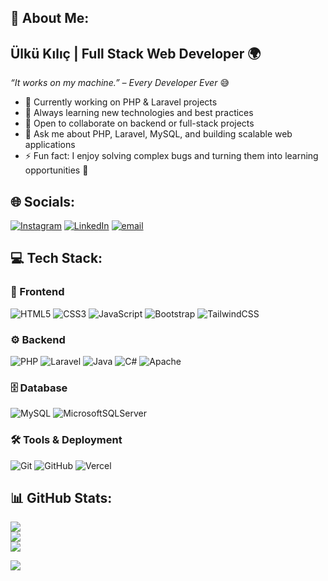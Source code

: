 ## 💫 About Me:
## Ülkü Kılıç | Full Stack Web Developer 🌍  
  
*“It works on my machine.” – Every Developer Ever* 😅  

- 🔭 Currently working on PHP & Laravel projects  
- 🌱 Always learning new technologies and best practices  
- 🤝 Open to collaborate on backend or full-stack projects  
- 💬 Ask me about PHP, Laravel, MySQL, and building scalable web applications  
- ⚡ Fun fact: I enjoy solving complex bugs and turning them into learning opportunities 🚀  


## 🌐 Socials:
[![Instagram](https://img.shields.io/badge/Instagram-%23E4405F.svg?logo=Instagram&logoColor=white)](https://instagram.com/ellifulku) 
[![LinkedIn](https://img.shields.io/badge/LinkedIn-%230077B5.svg?logo=linkedin&logoColor=white)](https://linkedin.com/in/ülkü-kilic-) 
[![email](https://img.shields.io/badge/Email-D14836?logo=gmail&logoColor=white)](mailto:ulkuklc0@gmail.com) 


## 💻 Tech Stack:

### 🎨 Frontend
![HTML5](https://img.shields.io/badge/html5-%23E34F26.svg?style=for-the-badge&logo=html5&logoColor=white) 
![CSS3](https://img.shields.io/badge/css3-%231572B6.svg?style=for-the-badge&logo=css3&logoColor=white) 
![JavaScript](https://img.shields.io/badge/javascript-%23323330.svg?style=for-the-badge&logo=javascript&logoColor=%23F7DF1E) 
![Bootstrap](https://img.shields.io/badge/bootstrap-%238511FA.svg?style=for-the-badge&logo=bootstrap&logoColor=white) 
![TailwindCSS](https://img.shields.io/badge/tailwindcss-%2338B2AC.svg?style=for-the-badge&logo=tailwind-css&logoColor=white)

### ⚙️ Backend
![PHP](https://img.shields.io/badge/php-%23777BB4.svg?style=for-the-badge&logo=php&logoColor=white) 
![Laravel](https://img.shields.io/badge/laravel-%23FF2D20.svg?style=for-the-badge&logo=laravel&logoColor=white) 
![Java](https://img.shields.io/badge/java-%23ED8B00.svg?style=for-the-badge&logo=openjdk&logoColor=white) 
![C#](https://img.shields.io/badge/c%23-%23239120.svg?style=for-the-badge&logo=csharp&logoColor=white) 
![Apache](https://img.shields.io/badge/apache-%23D42029.svg?style=for-the-badge&logo=apache&logoColor=white)

### 🗄️ Database
![MySQL](https://img.shields.io/badge/mysql-4479A1.svg?style=for-the-badge&logo=mysql&logoColor=white) 
![MicrosoftSQLServer](https://img.shields.io/badge/Microsoft%20SQL%20Server-CC2927?style=for-the-badge&logo=microsoft%20sql%20server&logoColor=white)

### 🛠️ Tools & Deployment
![Git](https://img.shields.io/badge/git-%23F05033.svg?style=for-the-badge&logo=git&logoColor=white) 
![GitHub](https://img.shields.io/badge/github-%23121011.svg?style=for-the-badge&logo=github&logoColor=white) 
![Vercel](https://img.shields.io/badge/vercel-%23000000.svg?style=for-the-badge&logo=vercel&logoColor=white)


## 📊 GitHub Stats:
![](https://github-readme-stats.vercel.app/api?username=ulkukilic&theme=shadow_blue&hide_border=false&include_all_commits=false&count_private=false)<br/>
![](https://nirzak-streak-stats.vercel.app/?user=ulkukilic&theme=shadow_blue&hide_border=false)<br/>
![](https://github-readme-stats.vercel.app/api/top-langs/?username=ulkukilic&theme=shadow_blue&hide_border=false&include_all_commits=false&count_private=false&layout=compact)

[![](https://visitcount.itsvg.in/api?id=ulkukilic&icon=5&color=1)](https://visitcount.itsvg.in)
